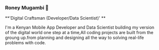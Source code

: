 ### Roney Mugambi 👋

**'Digital Craftsman (Developer/Data Scientist)' ** 

I'm a Kenyan Mobile App Developer and Data Scientist building my version 
of the digital world one step at a time,All coding projects are built from the 
groung up.from planning and designing all the way to solving real-life problems with code. 



